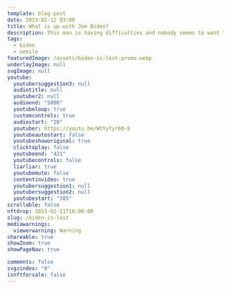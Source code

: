 ```yaml
---
template: blog-post
date: 2023-02-12 03:00
title: What is up with Joe Biden?
description: This man is having difficulties and nobody seems to want to admit that
tags:
  - biden
  - senile
featuredImage: /assets/biden-is-lost-promo.webp
underlayImage: null
svgImage: null
youtube:
  youtubersuggestion3: null
  audiotitle: null
  youtuber2: null
  audioend: "5000"
  youtubeloop: true
  customcontrols: true
  audiostart: "20"
  youtuber: https://youtu.be/WtYyfyr6Q-E
  youtubeautostart: false
  youtubeshoworiginal: true
  clicktoplay: false
  youtubeend: "421"
  youtubecontrols: false
  liarliar: true
  youtubemute: false
  contentinvideo: true
  youtubersuggestion1: null
  youtubersuggestion2: null
  youtubestart: "385"
scrollable: false
nftdrop: 2023-02-11T10:00:00
slug: /biden-is-lost
mediawarnings:
  viewerwarning: Warning
shareable: true
showZoom: true
showPageNav: true

comments: false
svgzindex: "0"
isnftforsale: false
---
```


<!-- <div class="contentinside" style="position:relative; z-index:0; min-width:50%; height:auto; margin-top:10%;  padding:1rem; font-size:clamp(1rem, 2.3vw, 3rem); left:0;, top:4vh; line-height:90%; text-shadow:0 2px 7px #000; background:rgba(0,0,0,0.8); border:0px solid yellow; text-align:center; width:100vw;">
TRAITOR
</div> -->

<div class="contentinside" style="height:85vh; overflow:hidden;">
<img class="" src="/assets/travolta-where.webp" width="100%" style="opacity:0;
animation: fadeIn 10s ease-out;
animation-delay: 6s;
animation-iteration-count:infinite;" />
</div>


<!-- <img class="" src="/assets/lakemouth.webp" width="100%" style=" z-index:-1; opacity:0;
animation: kariFilter 6s ease-in-out;
animation-delay: 4s;
animation-iteration-count:infinite;
" />


<!-- <div class="bubble bubble-bottom-left" style="position:absolute; width:; top:30%; left:20vw; display:flex; justify-content:center;backdrop-filter: blur(6px);
animation: bubbleBop 9s ease-in;
animation-delay: 6s;
animation-direction: forwards;
animation-iteration-count:1;
opacity:0;
"><span style="font-size:120%; font-weight:bold;"><span style="font-size:160%; font-weight:bold;"></span></div>


<div class="bubble bubble-bottom-right" style="position:absolute; width:50vw; top:50%; right:20vw; display:block; justify-content:center; font-size:110%;backdrop-filter: blur(6px);
animation: bubbleBop1 10s ease-in;
animation-delay:8s;
animation-direction: forwards;
animation-iteration-count:1;
opacity:0;
"><span style="font-weight:bold;"></span></div>
</div> -->

<style>



</style>


<div class="contentbody" style="text-align:left !important; margin-top:0;">




</div>
